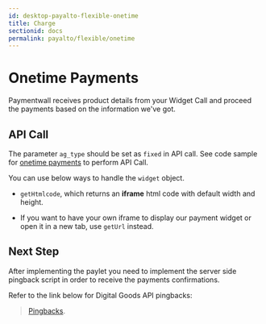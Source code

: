 ```yaml
---
id: desktop-payalto-flexible-onetime
title: Charge
sectionid: docs
permalink: payalto/flexible/onetime
---
```


# Onetime Payments

Paymentwall receives product details from your Widget Call and proceed the payments based on the information we've got.

## API Call

The parameter ```ag_type``` should be set as ```fixed``` in API call. See code sample for [onetime payments](/paymentwall.github.io/API-Reference#section-payalto-flexible-onetime) to perform API Call.

You can use below ways to handle the ```widget``` object.

* ```getHtmlcode```, which returns an **iframe** html code with default width and height. 

* If you want to have your own iframe to display our payment widget or open it in a new tab, use ```getUrl``` instead.

## Next Step

After implementing the paylet you need to implement the server side pingback script in order to receive the payments confirmations.

Refer to the link below for Digital Goods API pingbacks:

> [Pingbacks](/paymentwall.github.io/default-pingback).